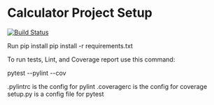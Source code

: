 # Calculator Project Setup
[![Build Status](https://app.travis-ci.com/Laucherooo/calc2.svg?branch=part4)](https://app.travis-ci.com/Laucherooo/calc2)

Run pip install
pip install -r requirements.txt


To run tests, Lint, and Coverage report use this command:



pytest  --pylint --cov

.pylintrc is the config for pylint
.coveragerc is the config for coverage
setup.py is a config file for pytest
